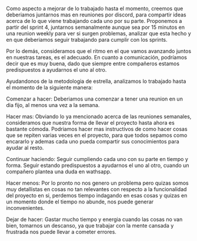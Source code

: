  Como aspecto a mejorar de lo trabajado hasta el momento, creemos que deberiamos juntarnos mas en reuniones por discord, 
para compartir ideas acerca de lo que viene trabajando cada uno por su parte. Proponemos a partir del sprint 4, juntarnos
semanalmente aunque sea por 15 minutos en una reunion weekly para ver si surgen problemas, analizar que esta hecho y en 
que deberiamos seguir trabajando para cumplir con los sprints.

 Por lo demás, consideramos que el ritmo en el que vamos avanzando juntos en nuestras tareas, es el adecuado. 
En cuanto a comunicación, podríamos decir que es muy buena, dado que siempre entre compañeros estamos predispuestos 
a ayudarnos el uno al otro. 

Ayudandonos de la metodologia de estrella, analizamos lo trabajado hasta el momento de la siguiente manera:

 Comenzar a hacer: Deberiamos una comenzar a tener una reunion en un dia fijo, al menos una vez a la semana. 
 
 Hacer mas: Obviando lo ya mencionado acerca de las reuniones semanales, consideramos que nuestra forma de 
llevar el proyecto hasta ahora es bastante cómoda. Podriamos hacer mas instructivos de como hacer cosas que se repiten
varias veces en el proyecto, para que todos sepamos como encararlo y ademas cada uno pueda compartir sus conocimientos
para ayudar al resto.

 Continuar haciendo: Seguir cumpliendo cada uno con su parte en tiempo y forma. Seguir estando predispuestos a ayudarnos
el uno al otro, cuando un compañero plantea una duda en wathsapp.

 Hacer menos: Por lo pronto no nos genero un problema pero quizas somos muy detallistas en cosas no tan relevantes con
respecto a la funcionalidad del proyecto en si, perdemos tiempo indagando en esas cosas y quizas en un momento donde el
tiempo no abunde, nos puede generar inconvenientes.

 Dejar de hacer: Gastar mucho tiempo y energia cuando las cosas no van bien, tomarnos un descanso, ya que trabajar con
la mente cansada y frustrada nos puede llevar a cometer errores.
